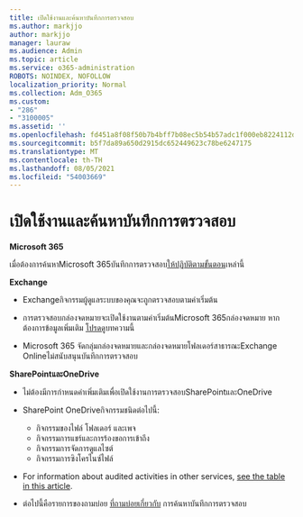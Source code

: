 ```yaml
---
title: เปิดใช้งานและค้นหาบันทึกการตรวจสอบ
ms.author: markjjo
author: markjjo
manager: lauraw
ms.audience: Admin
ms.topic: article
ms.service: o365-administration
ROBOTS: NOINDEX, NOFOLLOW
localization_priority: Normal
ms.collection: Adm_O365
ms.custom:
- "286"
- "3100005"
ms.assetid: ''
ms.openlocfilehash: fd451a8f08f50b7b4bff7b08ec5b54b57adc1f000eb8224112d84a4fb20e4359
ms.sourcegitcommit: b5f7da89a650d2915dc652449623c78be6247175
ms.translationtype: MT
ms.contentlocale: th-TH
ms.lasthandoff: 08/05/2021
ms.locfileid: "54003669"
---
```

# <a name="enable-and-search-the-audit-log"></a>เปิดใช้งานและค้นหาบันทึกการตรวจสอบ

**Microsoft 365**

เมื่อต้องการค้นหาMicrosoft 365บันทึกการตรวจสอบ[ให้ปฏิบัติตามขั้นตอน](https://docs.microsoft.com/microsoft-365/compliance/search-the-audit-log-in-security-and-compliance#search-the-audit-log)เหล่านี้

**Exchange**

- Exchangeกิจกรรมผู้ดูแลระบบของคุณจะถูกตรวจสอบตามค่าเริ่มต้น

- การตรวจสอบกล่องจดหมายจะเปิดใช้งานตามค่าเริ่มต้นMicrosoft 365กล่องจดหมาย หากต้องการข้อมูลเพิ่มเติม  [โปรดดู](https://docs.microsoft.com/microsoft-365/compliance/enable-mailbox-auditing)บทความนี้

- Microsoft 365 จัดกลุ่มกล่องจดหมายและกล่องจดหมายโฟลเดอร์สาธารณะExchange Onlineไม่สนับสนุนบันทึกการตรวจสอบ

**SharePointและOneDrive**

- ไม่ต้องมีการกําหนดค่าเพิ่มเติมเพื่อเปิดใช้งานการตรวจสอบSharePointและOneDrive

- SharePoint OneDriveกิจกรรมชนิดต่อไปนี้:

    - กิจกรรมของไฟล์ โฟลเดอร์ และเพจ
    - กิจกรรมการแชร์และการร้องขอการเข้าถึง
    - กิจกรรมการจัดการดูแลไซต์
    - กิจกรรมการซิงโครไนซ์ไฟล์

- For information about audited activities in other services,  [see the table in this article](https://docs.microsoft.com/microsoft-365/compliance/search-the-audit-log-in-security-and-compliance#audited-activities).

- ต่อไปนี้คือรายการของถามบ่อย [ที่ถามบ่อยเกี่ยวกับ](https://docs.microsoft.com/microsoft-365/compliance/search-the-audit-log-in-security-and-compliance#frequently-asked-questions) การค้นหาบันทึกการตรวจสอบ